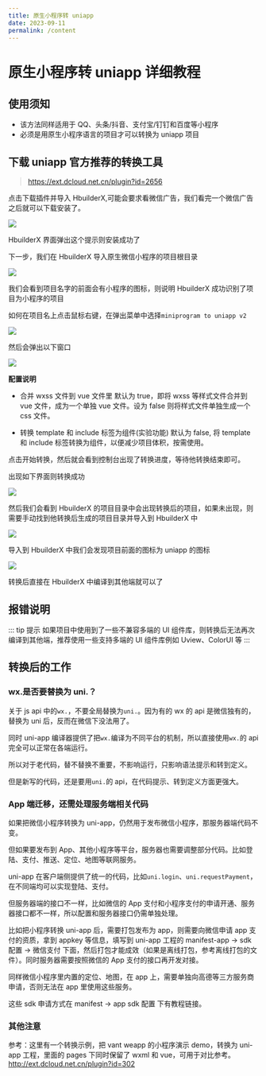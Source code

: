 ```yaml
---
title: 原生小程序转 uniapp
date: 2023-09-11
permalink: /content
---
```


# 原生小程序转 uniapp 详细教程

## 使用须知

- 该方法同样适用于 QQ、头条/抖音、支付宝/钉钉和百度等小程序
- 必须是用原生小程序语言的项目才可以转换为 uniapp 项目

## 下载 uniapp 官方推荐的转换工具

> https://ext.dcloud.net.cn/plugin?id=2656

点击下载插件并导入 HbuilderX,可能会要求看微信广告，我们看完一个微信广告之后就可以下载安装了。

![](http://cdn.bingkele.cc/Fmy6aJ1M82O4HqorZZnApd6sYSzs)

HbuilderX 界面弹出这个提示则安装成功了

下一步，我们在 HbuilderX 导入原生微信小程序的项目根目录

![](http://cdn.bingkele.cc/FiofHjLYaTa2l0K3LR7aBmPyK8pl)

我们会看到项目名字的前面会有小程序的图标，则说明 HbuilderX 成功识别了项目为小程序的项目

如何在项目名上点击鼠标右键，在弹出菜单中选择`miniprogram to uniapp v2`

![](http://cdn.bingkele.cc/FuLpefro3kLO6w00Kv-19n03hFay)

然后会弹出以下窗口

![](http://cdn.bingkele.cc/Fp31TUomjzObKiMkTKUtczoKzIMI)

**配置说明**

- 合并 wxss 文件到 vue 文件里
  默认为 true，即将 wxss 等样式文件合并到 vue 文件，成为一个单独 vue 文件。设为 false 则将样式文件单独生成一个 css 文件。

- 转换 template 和 include 标签为组件(实验功能)
  默认为 false, 将 template 和 include 标签转换为组件，以便减少项目体积，按需使用。

点击开始转换，然后就会看到控制台出现了转换进度，等待他转换结束即可。

出现如下界面则转换成功

![](http://cdn.bingkele.cc/FuQosH0r5ev4BLvfvcy1FyV4LtXU)

然后我们会看到 HbuilderX 的项目目录中会出现转换后的项目，如果未出现，则需要手动找到他转换后生成的项目目录并导入到 HbuilderX 中

![](http://cdn.bingkele.cc/FpUL17feYYr_5FwT4xJ0ge7WYb4Q)

导入到 HbuilderX 中我们会发现项目前面的图标为 uniapp 的图标

![](http://cdn.bingkele.cc/FkSAHaHH57S1EfoDpKF-7kH9niat)

转换后直接在 HbuilderX 中编译到其他端就可以了

## 报错说明

::: tip 提示
如果项目中使用到了一些不兼容多端的 UI 组件库，则转换后无法再次编译到其他端，推荐使用一些支持多端的 UI 组件库例如 Uview、ColorUI 等
:::

## 转换后的工作

### wx.是否要替换为 uni.？

关于 js api 中的`wx.`，不要全局替换为`uni.`。因为有的 wx 的 api 是微信独有的，替换为 uni 后，反而在微信下没法用了。

同时 uni-app 编译器提供了把`wx.`编译为不同平台的机制，所以直接使用`wx.`的 api 完全可以正常在各端运行。

所以对于老代码，替不替换不重要，不影响运行，只影响语法提示和转到定义。

但是新写的代码，还是要用`uni.`的 api，在代码提示、转到定义方面更强大。

### App 端迁移，还需处理服务端相关代码

如果把微信小程序转换为 uni-app，仍然用于发布微信小程序，那服务器端代码不变。

但如果要发布到 App、其他小程序等平台，服务器也需要调整部分代码。比如登陆、支付、推送、定位、地图等联网服务。

uni-app 在客户端侧提供了统一的代码，比如`uni.login`、`uni.requestPayment`，在不同端均可以实现登陆、支付。

但服务器端的接口不一样，比如微信的 App 支付和小程序支付的申请开通、服务器接口都不一样，所以配置和服务器接口仍需单独处理。

比如把小程序转换 uni-app 后，需要打包发布为 app，则需要向微信申请 app 支付的资质，拿到 appkey 等信息，填写到 uni-app 工程的 manifest-app -> sdk 配置 -> 微信支付 下面，然后打包才能成效（如果是离线打包，参考离线打包的文件）。同时服务器需要按照微信的 App 支付的接口再开发对接。

同样微信小程序里内置的定位、地图，在 app 上，需要单独向高德等三方服务商申请，否则无法在 app 里使用这些服务。

这些 sdk 申请方式在 manifest -> app sdk 配置 下有教程链接。

### 其他注意

参考：这里有一个转换示例，把 vant weapp 的小程序演示 demo，转换为 uni-app 工程，里面的 pages 下同时保留了 wxml 和 vue，可用于对比参考。http://ext.dcloud.net.cn/plugin?id=302
